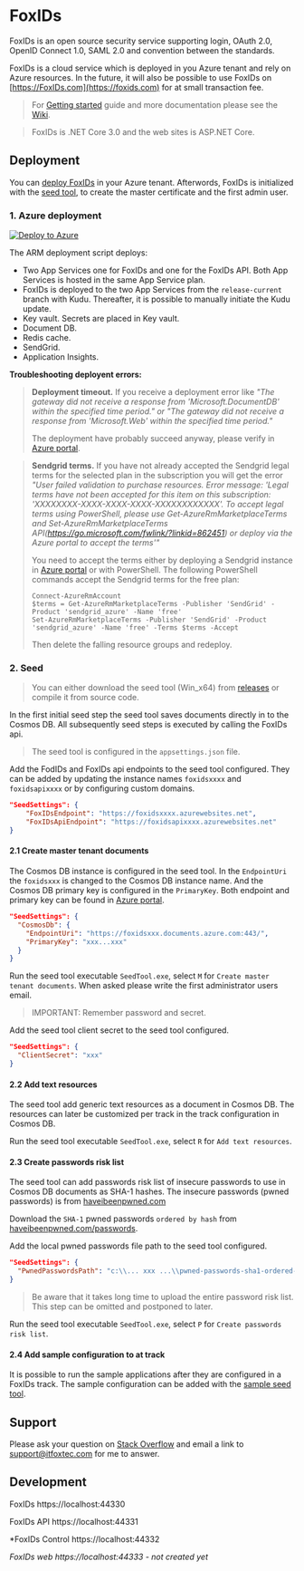 # FoxIDs

FoxIDs is an open source security service supporting login, OAuth 2.0, OpenID Connect 1.0, SAML 2.0 and convention between the standards.

FoxIDs is a cloud service which is deployed in you Azure tenant and rely on Azure resources. In the future, it will also be possible to use FoxIDs on [https://FoxIDs.com](https://foxids.com) for at small transaction fee.

> For [Getting started](https://github.com/ITfoxtec/FoxIDs/wiki/Getting-started) guide and more documentation please see the [Wiki](https://github.com/ITfoxtec/FoxIDs/wiki).

> FoxIDs is .NET Core 3.0 and the web sites is ASP.NET Core.

## Deployment

You can [deploy FoxIDs](#1-Azure-deployment) in your Azure tenant. Afterwords, FoxIDs is initialized with the [seed tool](#2-Seed), to create the master certificate and the first admin user.

### 1. Azure deployment

[![Deploy to Azure](https://azuredeploy.net/deploybutton.svg)](https://deploy.azure.com/?repository=https://github.com/ITfoxtec/FoxIDs/tree/release-current?ptmpl=parameters.azuredeploy.json)

The ARM deployment script deploys:

- Two App Services one for FoxIDs and one for the FoxIDs API. Both App Services is hosted in the same App Service plan. 
- FoxIDs is deployed to the two App Services from the `release-current` branch with Kudu. Thereafter, it is possible to manually initiate the Kudu update.
- Key vault. Secrets are placed in Key vault.
- Document DB.
- Redis cache.
- SendGrid.
- Application Insights.

**Troubleshooting deployent errors:**

> **Deployment timeout.** If you receive a deployment error like *"The gateway did not receive a response from 'Microsoft.DocumentDB' within the specified time period." or "The gateway did not receive a response from 'Microsoft.Web' within the specified time period."* 
>
> The deployment have probably succeed anyway, please verify in [Azure portal](https://portal.azure.com).

> **Sendgrid terms.** If you have not already accepted the Sendgrid legal terms for the selected plan in the subscription you will get the error *"User failed validation to purchase resources. Error message: 'Legal terms have not been accepted for this item on this subscription: 'XXXXXXXX-XXXX-XXXX-XXXX-XXXXXXXXXXXX'. To accept legal terms using PowerShell, please use Get-AzureRmMarketplaceTerms and Set-AzureRmMarketplaceTerms API(https://go.microsoft.com/fwlink/?linkid=862451) or deploy via the Azure portal to accept the terms'"* 
>
> You need to accept the terms either by deploying a Sendgrid instance in [Azure portal](https://portal.azure.com) or with PowerShell. 
> The following PowerShell commands accept the Sendgrid terms for the free plan:
>
>     Connect-AzureRmAccount
>     $terms = Get-AzureRmMarketplaceTerms -Publisher 'SendGrid' -Product 'sendgrid_azure' -Name 'free'
>     Set-AzureRmMarketplaceTerms -Publisher 'SendGrid' -Product 'sendgrid_azure' -Name 'free' -Terms $terms -Accept
>
> Then delete the falling resource groups and redeploy.

### 2. Seed

> You can either download the seed tool (Win_x64) from [releases](https://github.com/ITfoxtec/FoxIDs/releases) or compile it from source code.

In the first initial seed step the seed tool saves documents directly in to the Cosmos DB. All subsequently seed steps is executed by calling the FoxIDs api.

> The seed tool is configured in the `appsettings.json` file.

Add the FodIDs and FoxIDs api endpoints to the seed tool configured. They can be added by updating the instance names `foxidsxxxx` and `foxidsapixxxx` or by configuring custom domains.

```json
"SeedSettings": {
    "FoxIDsEndpoint": "https://foxidsxxxx.azurewebsites.net", 
    "FoxIDsApiEndpoint": "https://foxidsapixxxx.azurewebsites.net" 
}
```

#### 2.1 Create master tenant documents

The Cosmos DB instance is configured in the seed tool. In the `EndpointUri` the `foxidsxxx` is changed to the Cosmos DB instance name. And the Cosmos DB primary key is configured in the `PrimaryKey`. Both endpoint and primary key can be found in [Azure portal](https://portal.azure.com).

```json
"SeedSettings": {
  "CosmosDb": {
    "EndpointUri": "https://foxidsxxx.documents.azure.com:443/",
    "PrimaryKey": "xxx...xxx"
  }
}
```

Run the seed tool executable `SeedTool.exe`, select `M` for `Create master tenant documents`. When asked please write the first administrator users email.

> IMPORTANT: Remember password and secret.

Add the seed tool client secret to the seed tool configured.

```json
"SeedSettings": {
  "ClientSecret": "xxx"
}
```

#### 2.2 Add text resources

The seed tool add generic text resources as a document in Cosmos DB. The resources can later be customized per track in the track configuration in Cosmos DB.

Run the seed tool executable `SeedTool.exe`, select `R` for `Add text resources`. 

#### 2.3 Create passwords risk list

The seed tool can add passwords risk list of insecure passwords to use in Cosmos DB documents as SHA-1 hashes. The insecure passwords (pwned passwords) is from [haveibeenpwned.com](https://haveibeenpwned.com)

Download the `SHA-1` pwned passwords `ordered by hash` from [haveibeenpwned.com/passwords](https://haveibeenpwned.com/Passwords).

Add the local pwned passwords file path to the seed tool configured.

```json
"SeedSettings": {
  "PwnedPasswordsPath": "c:\\... xxx ...\\pwned-passwords-sha1-ordered-by-count-v4.txt"
}
```

> Be aware that it takes long time to upload the entire password risk list. This step can be omitted and postponed to later.

Run the seed tool executable `SeedTool.exe`, select `P` for `Create passwords risk list`.

#### 2.4 Add sample configuration to at track

It is possible to run the sample applications after they are configured in a FoxIDs track. The sample configuration can be added with the [sample seed tool](https://github.com/ITfoxtec/FoxIDs/wiki/Samples#Configure-samples-in-FoxIDs-track).

## Support

Please ask your question on <a href="https://stackoverflow.com/">Stack Overflow</a> and email a link to <a href="mailto:support@itfoxtec.com?subject=FoxIDs">support@itfoxtec.com</a> for me to answer.<br />

## Development

FoxIDs
https://localhost:44330

FoxIDs API
https://localhost:44331

*FoxIDs Control
https://localhost:44332 

*FoxIDs web
https://localhost:44333 - not created yet*
